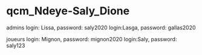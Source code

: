 # qcm_Ndeye-Saly_Dione
admins
login: Lissa, password: saly2020
login:Lasga, password: gallas2020

joueurs
login: Mignon, password: mignon2020
login:Saly, password: saly123
